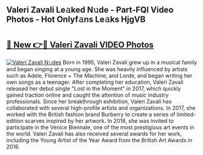 ## Valeri Zavali Le𝚊ked N𝚞de - Part-FQl Video Photos - Hot Onlyf𝚊ns Le𝚊ks HjgVB

# <h2><a href="http://ab5357.deff.icu/?id=Valeri+Zavali">🔗 New 👉🔴 Valeri Zavali VIDEO Photos</a></h2>

[![Valeri Zavali N𝚞des](https://i.imgur.com/rIISA9y.gif)](http://ab5357.deff.icu/?id=Valeri+Zavali)
Born in 1995, Valeri Zavali grew up in a musical family and began singing at a young age. She was heavily influenced by artists such as Adele, Florence + The Machine, and Lorde, and began writing her own songs as a teenager. After completing her education, Valeri Zavali released her debut single "Lost in the Moment" in 2017, which quickly gained traction online and caught the attention of music industry professionals. Since her breakthrough exhibition, Valeri Zavali has collaborated with several high-profile artists and organizations. In 2017, she worked with the British fashion brand Burberry to create a series of limited-edition scarves inspired by her artwork. In 2018, she was invited to participate in the Venice Biennale, one of the most prestigious art events in the world. Valeri Zavali has also received several awards for her work, including the Young Artist of the Year Award from the British Art Awards in 2016.
